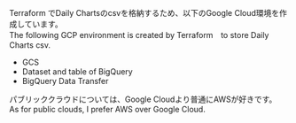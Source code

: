 Terraform でDaily Chartsのcsvを格納するため、以下のGoogle Cloud環境を作成しています。  
The following GCP environment is created by Terraform　to store Daily Charts csv.
- GCS
- Dataset and table of BigQuery
- BigQuery Data Transfer

パブリッククラウドについては、Google Cloudより普通にAWSが好きです。  
As for public clouds, I prefer AWS over Google Cloud.
